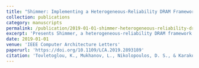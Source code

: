 ```yaml
---
title: "Shimmer: Implementing a Heterogeneous-Reliability DRAM Framework on a Commodity Server"
collection: publications
category: manuscripts
permalink: /publication/2019-01-01-shimmer-heterogeneous-reliability-dram
excerpt: 'Presents Shimmer, a heterogeneous-reliability DRAM framework implemented on commodity servers that manages critical data with different reliability levels for improved power efficiency and energy savings.'
date: 2019-01-01
venue: 'IEEE Computer Architecture Letters'
paperurl: 'https://doi.org/10.1109/LCA.2019.2893189'
citation: 'Tovletoglou, K., Mukhanov, L., Nikolopoulos, D. S., & Karakonstantis, G. (2019). &quot;Shimmer: Implementing a Heterogeneous-Reliability DRAM Framework on a Commodity Server.&quot; <i>IEEE Computer Architecture Letters</i>, 18(1), 26-29. https://doi.org/10.1109/LCA.2019.2893189'
---
```

